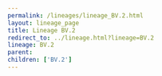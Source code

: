 ```yaml
---
permalink: /lineages/lineage_BV.2.html
layout: lineage_page
title: Lineage BV.2
redirect_to: ../lineage.html?lineage=BV.2
lineage: BV.2
parent: 
children: ['BV.2']
---
```

